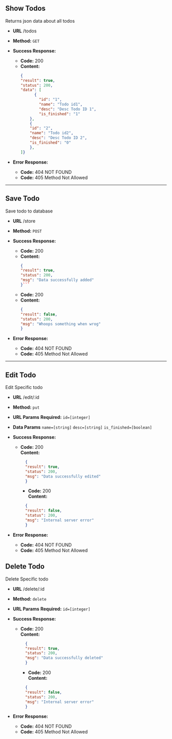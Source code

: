 **Show Todos**
----
Returns json data about all todos
* **URL**
  /todos
* **Method:**
  `GET`
* **Success Response:**
  * **Code:** 200 
  * **Content:**
      ```json
      {
      "result": true,
      "status": 200,
      "data": [
			{
		      "id": "1",
		      "name": "Todo id1",
		      "desc": "Desc Todo ID 1",
		      "is_finished": "1"
	      },
	      {
	      "id": "2",
	      "name": "Todo id2",
	      "desc": "Desc Todo ID 2",
	      "is_finished": "0"
	      },
	]} 
	```
  
* **Error Response:**
  * **Code:** 404 NOT FOUND 
  * **Code:** 405 Method Not Allowed

----

**Save Todo**
----
Save todo to database
* **URL**
  /store
* **Method:**
  `POST`
* **Success Response:**
  * **Code:** 200 
  * **Content:**
      ```json
      {
      "result": true,
      "status": 200,
      "msg": "Data successfully added"
      }```

  * **Code:** 200 
  * **Content:**
      ```json
      {
      "result": false,
      "status": 200,
      "msg": "Whoops something when wrog"
      }
	```

* **Error Response:**
  * **Code:** 404 NOT FOUND 
  * **Code:** 405 Method Not Allowed

----
**Edit Todo**
----
Edit Specific todo

* **URL**
  /edit/:id

* **Method:**
  `put`
*  **URL Params**
   **Required:** 
   `id=[integer]`

* **Data Params**
    `name=[string]`
    `desc=[string]`
    `is_finished=[boolean]`

* **Success Response:**

  * **Code:** 200 <br />
    **Content:**       
    ```json
      {
      "result": true,
      "status": 200,
      "msg": "Data successfully edited"
      }
	```

    * **Code:** 200 <br />
    **Content:**       
    ```json
      {
      "result": false,
      "status": 200,
      "msg": "Internal server error"
      }
	```
* **Error Response:**
  * **Code:** 404 NOT FOUND 
  * **Code:** 405 Method Not Allowed

**Delete Todo**
----
  Delete Specific todo
* **URL**
  /delete/:id

* **Method:**
  `delete`
*  **URL Params**
   **Required:** 
   `id=[integer]`

* **Success Response:**

  * **Code:** 200 <br />
    **Content:**       
    ```json
      {
      "result": true,
      "status": 200,
      "msg": "Data successfully deleted"
      }
	```

    * **Code:** 200 <br />
    **Content:**       
    ```json
      {
      "result": false,
      "status": 200,
      "msg": "Internal server error"
      }
	```
* **Error Response:**
  * **Code:** 404 NOT FOUND 
  * **Code:** 405 Method Not Allowed

